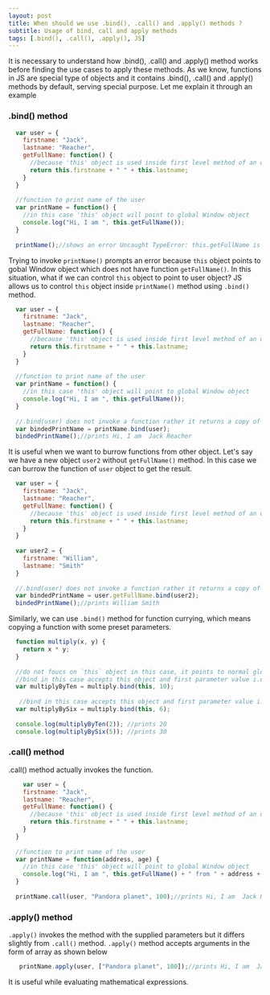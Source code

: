 ```yaml
---
layout: post
title: When should we use .bind(), .call() and .apply() methods ?
subtitle: Usage of bind, call and apply methods
tags: [.bind(), .call(), .apply(), JS]
---
```


It is necessary to understand how .bind(), .call() and .apply() method works before finding the use cases to apply these methods. As we know, functions in JS are special type of objects and it contains .bind(), .call() and .apply() methods by default, serving special purpose. Let me explain it through an example

### .bind() method

```javascript
  var user = {
    firstname: "Jack",
    lastname: "Reacher",
    getFullName: function() {
      //because 'this' object is used inside first level method of an object, it points to  user object
      return this.firstname + " " + this.lastname;
    }
  }
  
  //function to print name of the user
  var printName = function() {
    //in this case 'this' object will point to global Window object
    console.log("Hi, I am ", this.getFullName());
  }
  
  printName();//shows an error Uncaught TypeError: this.getFullName is not a function
```

Trying to invoke `printName()` prompts an error because `this` object points to gobal Window object which does not have function `getFullName()`. In this situation, what if we can control `this` object to point to user object? JS allows us to control `this` object inside `printName()` method using `.bind()` method.

```javascript
  var user = {
    firstname: "Jack",
    lastname: "Reacher",
    getFullName: function() {
      //because 'this' object is used inside first level method of an object, it points to  user object
      return this.firstname + " " + this.lastname;
    }
  }
  
  //function to print name of the user
  var printName = function() {
    //in this case 'this' object will point to global Window object
    console.log("Hi, I am ", this.getFullName());
  }
  
  //.bind(user) does not invoke a function rather it returns a copy of printName method passing user object
  var bindedPrintName = printName.bind(user);
  bindedPrintName();//prints Hi, I am  Jack Reacher
```

It is useful when we want to burrow functions from other object. Let's say we have a new object `user2` without `getFullName()` method. In this case we can burrow the function of `user` object to get the result. 

```javascript
  var user = {
    firstname: "Jack",
    lastname: "Reacher",
    getFullName: function() {
      //because 'this' object is used inside first level method of an object, it points to  user object
      return this.firstname + " " + this.lastname;
    }
  }
  
  var user2 = {
    firstname: "William",
    lastname: "Smith"
  }
  
  //.bind(user) does not invoke a function rather it returns a copy of getFullName method passing user2 object
  var bindedPrintName = user.getFullName.bind(user2);
  bindedPrintName();//prints William Smith
```

Similarly, we can use `.bind()` method for function currying, which means copying a function with some preset parameters.

```javascript
  function multiply(x, y) {
    return x * y;
  }
  
  //do not foucs on `this` object in this case, it points to normal global Window object.
  //bind in this case accepts this object and first parameter value i.e x = 10
  var multiplyByTen = multiply.bind(this, 10);
  
   //bind in this case accepts this object and first parameter value i.e x = 6
  var multiplyBySix = multiply.bind(this, 6);
  
  console.log(multiplyByTen(2)); //prints 20
  console.log(multiplyBySix(5)); //prints 30 
```

### .call() method
.call() method actually invokes the function.

```javascript
    var user = {
    firstname: "Jack",
    lastname: "Reacher",
    getFullName: function() {
      //because 'this' object is used inside first level method of an object, it points to  user object
      return this.firstname + " " + this.lastname;
    }
  }
  
  //function to print name of the user
  var printName = function(address, age) {
    //in this case 'this' object will point to global Window object
    console.log("Hi, I am ", this.getFullName() + " from " + address + ". Age: " + age + " years old.");
  }
  
  printName.call(user, "Pandora planet", 100);//prints Hi, I am  Jack Reacher from Pandora planet. Age: 100 years old.
```

### .apply() method
`.apply()` invokes the method with the supplied parameters but it differs slightly from `.call()` method. `.apply()` method accepts arguments in the form of array as shown below

```javascript
   printName.apply(user, ["Pandora planet", 100]);//prints Hi, I am  Jack Reacher from Pandora planet. Age: 100 years old.
```
It is useful while evaluating mathematical expressions.



